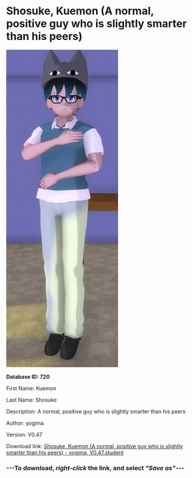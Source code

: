 # Shosuke, Kuemon (A normal, positive guy who is slightly smarter than his peers)

<img src="https://raw.githubusercontent.com/Arbiter1223/Daigaku-Gurashi-Custom-Students/master/Students/Files/Shosuke%2C%20Kuemon%20(A%20normal%2C%20positive%20guy%20who%20is%20slightly%20smarter%20than%20his%20peers).png" title="Shosuke, Kuemon (A normal, positive guy who is slightly smarter than his peers) - yogima, V0.47">

**Database ID: 720**

First Name: Kuemon

Last Name: Shosuke

Description: A normal, positive guy who is slightly smarter than his peers

Author: yogima

Version: V0.47

Download link: <a href="https://raw.githubusercontent.com/Arbiter1223/Daigaku-Gurashi-Custom-Students/master/Students/Files/Shosuke%2C%20Kuemon%20(A%20normal%2C%20positive%20guy%20who%20is%20slightly%20smarter%20than%20his%20peers)%20-%20yogima%2C%20V0.47.student">Shosuke, Kuemon (A normal, positive guy who is slightly smarter than his peers) - yogima, V0.47.student</a>

### ---**To download, _right-click_ the link, and select _"Save as"_**---
